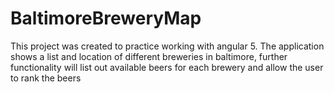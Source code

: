 # BaltimoreBreweryMap

This project was created to practice working with angular 5. The application shows a list and location of different
breweries in baltimore, further functionality will list out available beers for each brewery and allow the user to
rank the beers